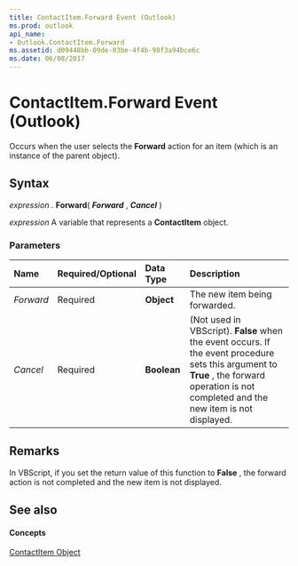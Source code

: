 ```yaml
---
title: ContactItem.Forward Event (Outlook)
ms.prod: outlook
api_name:
- Outlook.ContactItem.Forward
ms.assetid: d09448bb-09de-03be-4f4b-98f3a94bce6c
ms.date: 06/08/2017
---
```



# ContactItem.Forward Event (Outlook)

Occurs when the user selects the  **Forward** action for an item (which is an instance of the parent object).


## Syntax

 _expression_ . **Forward**( **_Forward_** , **_Cancel_** )

 _expression_ A variable that represents a **ContactItem** object.


### Parameters



|**Name**|**Required/Optional**|**Data Type**|**Description**|
|:-----|:-----|:-----|:-----|
| _Forward_|Required| **Object**|The new item being forwarded.|
| _Cancel_|Required| **Boolean**|(Not used in VBScript).  **False** when the event occurs. If the event procedure sets this argument to **True** , the forward operation is not completed and the new item is not displayed.|

## Remarks

In VBScript, if you set the return value of this function to  **False** , the forward action is not completed and the new item is not displayed.


## See also


#### Concepts


[ContactItem Object](Outlook.ContactItem.md)

